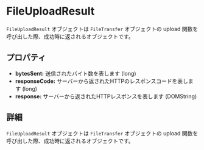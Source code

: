 FileUploadResult
========

`FileUploadResult` オブジェクトは `FileTransfer` オブジェクトの upload 関数を呼び出した際、成功時に返されるオブジェクトです。

プロパティ
----------

- __bytesSent:__ 送信されたバイト数を表します (long)
- __responseCode:__ サーバーから返されたHTTPのレスポンスコードを表します (long)
- __response:__ サーバーから返されたHTTPレスポンスを表します (DOMString)

詳細
-----------

`FileUploadResult` オブジェクトは `FileTransfer` オブジェクトの upload 関数を呼び出した際、成功時に返されるオブジェクトです。
